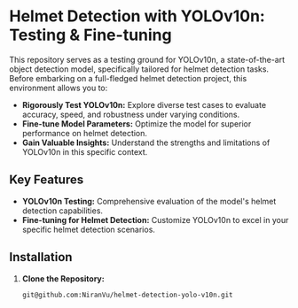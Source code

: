 # Helmet Detection with YOLOv10n: Testing & Fine-tuning

This repository serves as a testing ground for YOLOv10n, a state-of-the-art object detection model, specifically tailored for helmet detection tasks. Before embarking on a full-fledged helmet detection project, this environment allows you to:

- **Rigorously Test YOLOv10n:** Explore diverse test cases to evaluate accuracy, speed, and robustness under varying conditions.
- **Fine-tune Model Parameters:** Optimize the model for superior performance on helmet detection.
- **Gain Valuable Insights:** Understand the strengths and limitations of YOLOv10n in this specific context.

## Key Features

- **YOLOv10n Testing:** Comprehensive evaluation of the model's helmet detection capabilities.
- **Fine-tuning for Helmet Detection:** Customize YOLOv10n to excel in your specific helmet detection scenarios.

## Installation

1. **Clone the Repository:**
   ```bash
   git@github.com:NiranVu/helmet-detection-yolo-v10n.git
